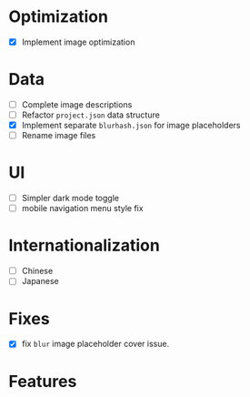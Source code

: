 # Optimization

- [x] Implement image optimization

# Data

- [ ] Complete image descriptions
- [ ] Refactor `project.json` data structure
- [x] Implement separate `blurhash.json` for image placeholders
- [ ] Rename image files

# UI

- [ ] Simpler dark mode toggle
- [ ] mobile navigation menu style fix

# Internationalization

- [ ] Chinese
- [ ] Japanese

# Fixes

- [x] fix `blur` image placeholder cover issue.

# Features
